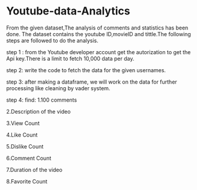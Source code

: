 # Youtube-data-Analytics
From the given dataset,The analysis of comments and statistics has been done. The dataset contains the youtube ID,movieID and tittle.The following steps are followed to do the analysis.

step 1 : from the Youtube developer account get the autorization to get the Api key.There is a limit to fetch 10,000 data per day.

step 2: write the code to fetch the data for the given usernames.

step 3: after making a dataframe, we will work on the data for further processing like cleaning by vader system.

step 4: find: 
1.100 comments

2.Description of the video

3.View Count

4.Like Count

5.Dislike Count

6.Comment Count

7.Duration of the video

8.Favorite Count
